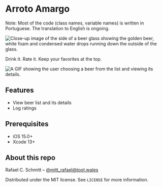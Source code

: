 # Arroto Amargo

Note: Most of the code (class names, variable names) is written in Portuguese. The translation to English is ongoing.

![Close-up image of the side of a beer glass showing the golden beer, white foam and condensed water drops running down the outside of the glass.](Imagens/timothy-dykes-Lq1rOaigDoY-unsplash.jpg)

Drink it. Rate it. Keep your favorites at the top.

![A GIF showing the user choosing a beer from the list and viewing its details.](Imagens/app_demo.gif)

## Features

- View beer list and its details
- Log ratings

## Prerequisites

- iOS 15.0+
- Xcode 13+

## About this repo

Rafael C. Schmitt – [@mitt_rafael@toot.wales](https://toot.wales/@mitt_rafael)

Distributed under the MIT license. See ``LICENSE`` for more information.

